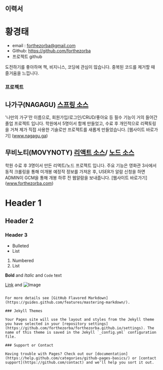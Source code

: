 ## 이력서
# 황경태
- email : forthezorba@gmail.com
- Github: https://github.com/forthezorba
- 프로젝트 github
   
도전하기를 좋아하며 책, 비지니스, 코딩에 관심이 많습니다. 중복된 코드를 제거할 때 즐거움을 느낍니다.

### 프로젝트
## 나가구(NAGAGU) [스프링 소스](https://github.com/forthezorba/nagagu)
'나만의 가구'란 이름으로, 회원가입/로그인/CRUD/좋아요 등 필수 기능이 거의 들어간 졸업 프로젝트 입니다. 학원에서 5명이서 함께 만들었고, 수료 후 개인적으로 리팩토링을 거쳐 제가 직접 사용한 기술로만 프로젝트를 새롭게 만들었습니다.
[웹사이트 바로가기] (www.nagagu.ga)

## 무비노티(MOVYNOTY) [리액트 소스](https://github.com/forthezorba/movynoty)/  [노드 소스](https://github.com/forthezorba/movynoty_back)
학원 수료 후 3명이서 만든 리액트/노드 프로젝트 입니다. 주요 기능은 영화관 3사에서 동적 크롤링을 통해 미개봉 예정작 정보를 가져온 후,
USER가 알람 신청을 하면 ADMIN이 GCM을 통해 개봉 하루 전 웹알람을 보내줍니다.
[웹사이트 바로가기] (www.forthezorba.com)

# Header 1
## Header 2
### Header 3

- Bulleted
- List

1. Numbered
2. List

**Bold** and _Italic_ and `Code` text

[Link](url) and ![Image](src)
```

For more details see [GitHub Flavored Markdown](https://guides.github.com/features/mastering-markdown/).

### Jekyll Themes

Your Pages site will use the layout and styles from the Jekyll theme you have selected in your [repository settings](https://github.com/forthezorba/forthezorba.github.io/settings). The name of this theme is saved in the Jekyll `_config.yml` configuration file.

### Support or Contact

Having trouble with Pages? Check out our [documentation](https://help.github.com/categories/github-pages-basics/) or [contact support](https://github.com/contact) and we’ll help you sort it out.
